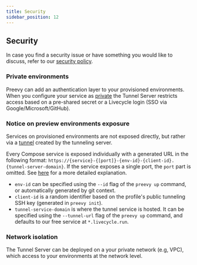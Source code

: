 ```yaml
---
title: Security
sidebar_position: 12
---
```

## Security

In case you find a security issue or have something you would like to discuss, refer to our [security policy](https://github.com/livecycle/preevy/blob/main/security.md).

### Private environments

Preevy can add an authentication layer to your provisioned environments. When you configure your service as [private](https://preevy.dev/recipes/private-services/) the Tunnel Server restricts access based on a pre-shared secret or a Livecycle login (SSO via Google/Microsoft/GitHub).

### Notice on preview environments exposure

Services on provisioned environments are not exposed directly, but rather via a [tunnel](https://livecycle.io/blogs/preevy-proxy-service-2/) created by the tunneling server.

Every Compose service is exposed individually with a generated URL in the following format:
`https://{service}-{[port]}-{env-id}-{client-id}.{tunnel-server-domain}`. If the service exposes a single port, the `port` part is omitted. See [here](https://livecycle.io/blogs/preevy-proxy-service-1/) for a more detailed explanation.

<!--lint disable awesome-list-item-->
- `env-id` can be specified using the `--id` flag of the `preevy up` command, or automatically generated by git context.
- `client-id` is a random identifier based on the profile's public tunneling SSH key (generated in `preevy init`).
- `tunnel-service-domain` is where the tunnel service is hosted. It can be specified using the `--tunnel-url` flag of the `preevy up` command, and defaults to our free service at `*.livecycle.run`.
<!--lint enable awesome-list-item-->

### Network isolation

The Tunnel Server can be deployed on a your private network (e.g, VPC), which access to your environments at the network level.
